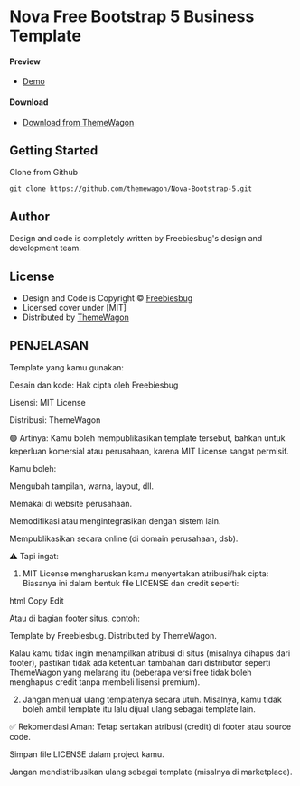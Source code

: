 # Nova Free Bootstrap 5 Business Template 

#### Preview

 - [Demo](https://themewagon.github.io/Nova-Bootstrap-5/)

#### Download
 - [Download from ThemeWagon](https://themewagon.com/themes/nova-bootstrap/)

## Getting Started

Clone from Github

```
git clone https://github.com/themewagon/Nova-Bootstrap-5.git
```
## Author

Design and code is completely written by Freebiesbug's design and development team.  


## License

 - Design and Code is Copyright &copy; [Freebiesbug](https://freebiesbug.com/)
 - Licensed cover under [MIT]
 - Distributed by [ThemeWagon](https://themewagon.com)


## PENJELASAN
Template yang kamu gunakan:

Desain dan kode: Hak cipta oleh Freebiesbug

Lisensi: MIT License

Distribusi: ThemeWagon

🟢 Artinya:
Kamu boleh mempublikasikan template tersebut, bahkan untuk keperluan komersial atau perusahaan, karena MIT License sangat permisif.

Kamu boleh:

Mengubah tampilan, warna, layout, dll.

Memakai di website perusahaan.

Memodifikasi atau mengintegrasikan dengan sistem lain.

Mempublikasikan secara online (di domain perusahaan, dsb).

⚠️ Tapi ingat:
1. MIT License mengharuskan kamu menyertakan atribusi/hak cipta:
Biasanya ini dalam bentuk file LICENSE dan credit seperti:

html
Copy
Edit
<!-- Template by Freebiesbug / Distributed by ThemeWagon -->
Atau di bagian footer situs, contoh:

Template by Freebiesbug. Distributed by ThemeWagon.

Kalau kamu tidak ingin menampilkan atribusi di situs (misalnya dihapus dari footer), pastikan tidak ada ketentuan tambahan dari distributor seperti ThemeWagon yang melarang itu (beberapa versi free tidak boleh menghapus credit tanpa membeli lisensi premium).

2. Jangan menjual ulang templatenya secara utuh.
Misalnya, kamu tidak boleh ambil template itu lalu dijual ulang sebagai template lain.

✅ Rekomendasi Aman:
Tetap sertakan atribusi (credit) di footer atau source code.

Simpan file LICENSE dalam project kamu.

Jangan mendistribusikan ulang sebagai template (misalnya di marketplace).

